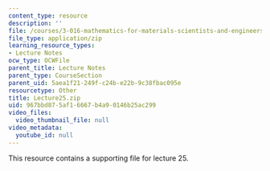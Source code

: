 ```yaml
---
content_type: resource
description: ''
file: /courses/3-016-mathematics-for-materials-scientists-and-engineers-fall-2005/967bbd875af16667b4a90146b25ac299_Lecture25.zip
file_type: application/zip
learning_resource_types:
- Lecture Notes
ocw_type: OCWFile
parent_title: Lecture Notes
parent_type: CourseSection
parent_uid: 5aea1f21-249f-c24b-e22b-9c38fbac095e
resourcetype: Other
title: Lecture25.zip
uid: 967bbd87-5af1-6667-b4a9-0146b25ac299
video_files:
  video_thumbnail_file: null
video_metadata:
  youtube_id: null
---
```

This resource contains a supporting file for lecture 25.